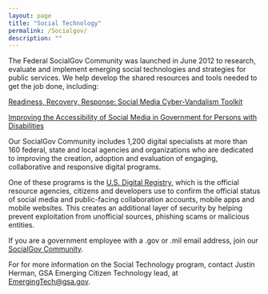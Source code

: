 ```yaml
---
layout: page
title: "Social Technology"
permalink: /Socialgov/
description: ""
---
```


<p>The Federal SocialGov Community was launched in June 2012 to research, evaluate and implement emerging social technologies and strategies for public services. We help develop the shared resources and tools needed to get the job done, including:</p>

<p><a href="https://www.digitalgov.gov/resources/readiness-recovery-response-social-media-cyber-vandalism-toolkit/">Readiness, Recovery, Response: Social Media Cyber-Vandalism Toolkit</a></p>
<p><a href="https://www.digitalgov.gov/resources/improving-the-accessibility-of-social-media-in-government/">Improving the Accessibility of Social Media in Government for Persons with Disabilities</a></p>

<p>Our SocialGov Community includes 1,200 digital specialists at more than 160 federal, state and local agencies and organizations who are dedicated to improving the creation, adoption and evaluation of engaging, collaborative and responsive digital programs.</p>

<p>One of these programs is the <a href="https://www.digitalgov.gov/">U.S. Digital Registry</a>, which is the official resource agencies, citizens and developers use to confirm the official status of social media and public-facing collaboration accounts, mobile apps and mobile websites. This creates an additional layer of security by helping prevent exploitation from unofficial sources, phishing scams or malicious entities.</p>


<p>If you are a government employee with a .gov or .mil email address, join our <a href="mailto:SM-COP-subscribe-request@listserv.gsa.gov?subject=SocialGov%20listserv">SocialGov Community</a>.</p>

For for more information on the Social Technology program, contact Justin Herman, GSA Emerging Citizen Technology lead, at EmergingTech@gsa.gov.

